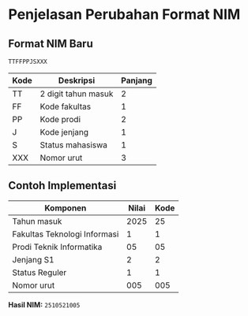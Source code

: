 # Penjelasan Perubahan Format NIM

## Format NIM Baru
`TTFFPPJSXXX`

| Kode | Deskripsi               | Panjang |
|------|-------------------------|---------|
| TT   | 2 digit tahun masuk     | 2       |
| FF   | Kode fakultas           | 1       |
| PP   | Kode prodi              | 2       |
| J    | Kode jenjang            | 1       |
| S    | Status mahasiswa        | 1       |
| XXX  | Nomor urut              | 3       |

## Contoh Implementasi

| Komponen               | Nilai | Kode |
|------------------------|-------|------|
| Tahun masuk            | 2025  | 25   |
| Fakultas Teknologi Informasi | 1     | 1    |
| Prodi Teknik Informatika | 05   | 05   |
| Jenjang S1             | 2     | 2    |
| Status Reguler         | 1     | 1    |
| Nomor urut             | 005   | 005  |

**Hasil NIM:** `2510521005`